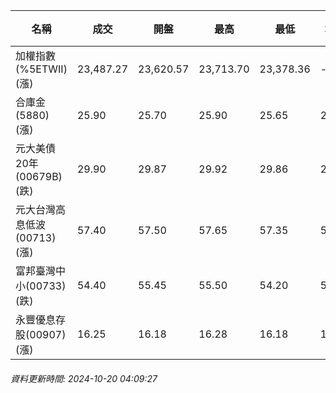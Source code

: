 | 名稱 | 成交 | 開盤 | 最高 | 最低 | 均價 | 成交金額(億) | 昨收 | 漲跌幅 | 漲跌 | 總量 | 昨量 | 振幅 |
| -------- | -------- | -------- | -------- |-------- | -------- | -------- |-------- |-------- |-------- | -------- | -------- |-------- |
|加權指數(%5ETWII) (漲)|23,487.27|23,620.57|23,713.70|23,378.36|-|4,859.79|23,053.84|1.88%|433.43|8,612,838|0|1.45%|
|合庫金(5880) (漲)|25.90|25.70|25.90|25.65|25.84|3.13|25.70|0.78%|0.20|12,128|7,230|0.97%|
|元大美債20年(00679B) (跌)|29.90|29.87|29.92|29.86|29.89|35.76|30.32|1.39%|0.42|119,619|63,235|0.20%|
|元大台灣高息低波(00713) (漲)|57.40|57.50|57.65|57.35|57.54|5.12|57.20|0.35%|0.20|8,895|8,000|0.52%|
|富邦臺灣中小(00733) (跌)|54.40|55.45|55.50|54.20|54.64|0.939|55.10|1.27%|0.70|1,718|1,174|2.36%|
|永豐優息存股(00907) (漲)|16.25|16.18|16.28|16.18|16.24|0.656|16.14|0.68%|0.11|4,040|2,942|0.62%|
###### 資料更新時間: 2024-10-20 04:09:27